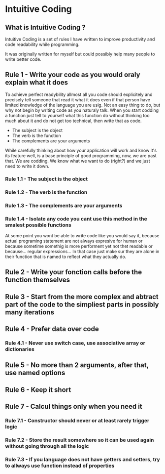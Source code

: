 # Intuitive Coding

## What is Intuitive Coding ?

Intuitive Coding is a set of rules I have written to improve productivity and code readability while programming.

It was originally written for myself but could possibly help many people to write better code.

## Rule 1 - Write your code as you would oraly explain what it does

To achieve perfect readybility allmost all you code should explicitely and precisely tell someone that read it what it does even if that person have limited knowledge of the language you are usig. Not an easy thing to do, but why not begin by writing code as you naturaly talk. When you start codding a function just tell to yourself what this function do without thinking too much about it and do not get too technical, then write that as code.

- The subject is the object
- The verb is the function
- The complements are your arguments

While carefully thinking about how your application will work and know it's its feature well, is a base principle of good programming, now, we are past that. We are codding. We know what we want to do (right?) and we just need to write it down. 

### Rule 1.1 - The subject is the object

### Rule 1.2 - The verb is the function

### Rule 1.3 - The complements are your arguments

### Rule 1.4 - Isolate any code you cant use this method in the smalest possible functions

At some point you wont be able to write code like you would say it, because actual programing statement are not always expresive for human or because sometime somethig is more performent yet not thet readable or because... regular expressions... In that case just make sur they are alone in their function that is named to reflect what they actually do.

## Rule 2 - Write your fonction calls before the function themselves

## Rule 3 - Start from the more complex and abtract part of the code to the simpliest parts in possibly many iterations

## Rule 4 - Prefer data over code

### Rule 4.1 - Never use switch case, use associative array or dictionaries

## Rule 5 - No more than 2 arguments, after that, use named options

## Rule 6 - Keep it short

## Rule 7 - Calcul things only when you need it

### Rule 7.1 - Constructor should never or at least rarely trigger logic

### Rule 7.2 - Store the result somewhere so it can be used again without going through all the logic

### Rule 7.3 - If you language does not have getters and setters, try to allways use function instead of properties
